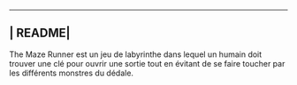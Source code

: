----------------
| README|
----------------

The Maze Runner est un jeu de labyrinthe dans lequel un humain doit trouver une clé pour ouvrir une sortie tout en évitant de se faire toucher par les différents monstres du dédale.